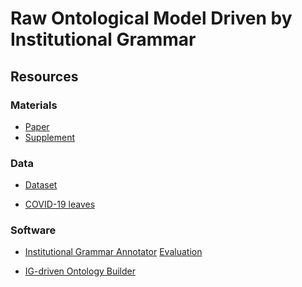 # Raw Ontological Model Driven by Institutional Grammar

## Resources

### Materials

* [Paper]()
* [Supplement]()

### Data

*  [Dataset](https://github.com/institutional-grammar-pl/Raw-Ontological-Model-Driven-by-Institutional-Grammar/blob/main/COVID-19_Emergency_Paid_Sick_Leave_IG_dataset.xlsx)

*  [COVID-19 leaves](https://github.com/institutional-grammar-pl/Raw-Ontological-Model-Driven-by-Institutional-Grammar/blob/main/COVID-19_leaves_example_ontology.owl)


### Software
* [Institutional Grammar Annotator](https://github.com/institutional-grammar-pl/policydemic-annotator)  [Evaluation]()

* [IG-driven Ontology Builder](https://github.com/institutional-grammar-pl/ig-ontology-builder)
